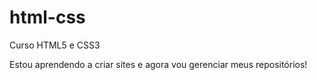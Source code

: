 # html-css

 Curso HTML5 e CSS3

 Estou aprendendo a criar sites e agora vou gerenciar meus repositórios!
